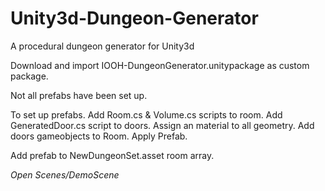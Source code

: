 # Unity3d-Dungeon-Generator
A procedural dungeon generator for Unity3d

Download and import IOOH-DungeonGenerator.unitypackage as custom package.

Not all prefabs have been set up.

To set up prefabs.
Add Room.cs & Volume.cs scripts to room.
Add GeneratedDoor.cs script to doors.
Assign an material to all geometry.
Add doors gameobjects to Room.
Apply Prefab.

Add prefab to NewDungeonSet.asset room array.

_Open Scenes/DemoScene_
